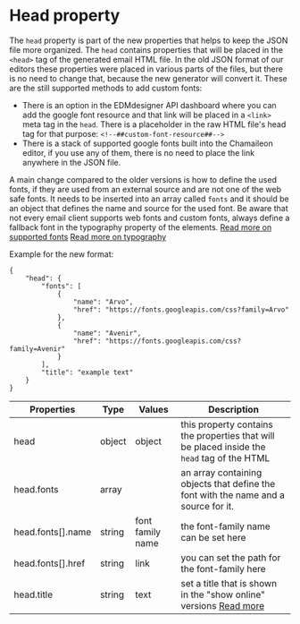 # Head property

The `head` property is part of the new properties that helps to keep the JSON file more organized. The `head` contains properties that will be placed in the `<head>` tag of the generated email HTML file.
In the old JSON format of our editors these properties were placed in various parts of the files, but there is no need to change that, because the new generator will convert it. These are the still supported methods to add custom fonts:
 - There is an option in the EDMdesigner API dashboard where you can add the google font resource and that link will be placed in a `<link>` meta tag in the `head`.  There is a placeholder in the raw HTML file's head tag for that purpose:
`<!--##custom-font-resource##-->`
 - There is a stack of supported google fonts built into the Chamaileon editor, if you use any of them, there is no need to place the link anywhere in the JSON file.

A main change compared to the older versions is how to define the used fonts, if they are used from an external source and are not one of the web safe fonts. It needs to be inserted into an array called `fonts` and it should be an object that defines the name and source for the used font.
Be aware that not every email client supports web fonts and custom fonts, always define a fallback font in the typography property of the elements.
[Read more on supported fonts](https://chamaileon.io/resources/best-fonts-for-email/#quick_guide_to_web_fonts_and_web-safe_fonts)
[Read more on typography](../text/README.md)

Example for the new format:
```
{
	"head": {
		"fonts": [
			{
				"name": "Arvo",
				"href": "https://fonts.googleapis.com/css?family=Arvo"
			},
			{
				"name": "Avenir",
				"href": "https://fonts.googleapis.com/css?family=Avenir"
			}
		],
		"title": "example text"
	}
}
```

Properties | Type | Values | Description
--- | --- | --- | ---
head | object | object | this property contains the properties that will be placed inside the `head` tag of the HTML
head.fonts| array |  | an array containing objects that define the font with the name and a source for it.
head.fonts[].name | string | font family name | the font-family name can be set here
head.fonts[].href | string | link | you can set the path for the font-family here
head.title | string | text | set a title that is shown in the "show online" versions [Read more](https://developer.mozilla.org/en-US/docs/Web/HTML/Element/title)